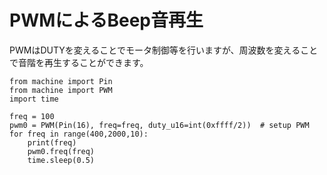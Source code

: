 # PWMによるBeep音再生

PWMはDUTYを変えることでモータ制御等を行いますが、周波数を変えることで音階を再生することができます。
```
from machine import Pin
from machine import PWM
import time

freq = 100
pwm0 = PWM(Pin(16), freq=freq, duty_u16=int(0xffff/2))  # setup PWM
for freq in range(400,2000,10): 
    print(freq)
    pwm0.freq(freq)
    time.sleep(0.5)
```
